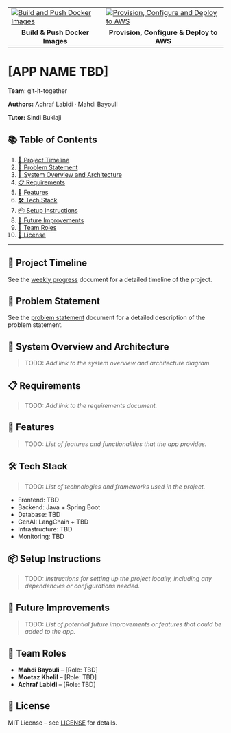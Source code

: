 <table>
  <tr>
    <td>
      <a href="https://github.com/AET-DevOps25/team-git-it-together/actions/workflows/docker-build-push.yml">
        <img src="https://github.com/AET-DevOps25/team-git-it-together/actions/workflows/docker-build-push.yml/badge.svg" alt="Build and Push Docker Images"/>
      </a>
    </td>
    <td>
      <a href="https://github.com/AET-DevOps25/team-git-it-together/actions/workflows/provision_and_configure.yml">
        <img src="https://github.com/AET-DevOps25/team-git-it-together/actions/workflows/provision_and_configure.yml/badge.svg" alt="Provision, Configure and Deploy to AWS"/>
      </a>
    </td>
  </tr>
  <tr>
    <td align="center"><b>Build & Push Docker Images</b></td>
    <td align="center"><b>Provision, Configure & Deploy to AWS</b></td>
  </tr>
</table>


# [APP NAME TBD]  

**Team**: git-it-together

**Authors:** Achraf Labidi · Mahdi Bayouli 

**Tutor:** Sindi Buklaji


## 📚 Table of Contents  
1. [📅 Project Timeline](#-project-timeline)
2. [📝 Problem Statement](#-problem-statement)
3. [🧩 System Overview and Architecture](#-system-overview-and-architecture)
4. [📋 Requirements](#-requirements)  
5. [🔧 Features](#-features)  
6. [🛠️ Tech Stack](#-tech-stack)  
8. [📦 Setup Instructions](#-setup-instructions)
9. [📌 Future Improvements](#-future-improvements)  
10. [👥 Team Roles](#-team-roles)  
11. [📄 License](#-license)  
 
---

## 📅 Project Timeline

See the [weekly progress](./docs/weekly-progress.md) document for a detailed timeline of the project.

## 📝 Problem Statement

See the [problem statement](./docs/problem-statement.md) document for a detailed description of the problem statement.

## 🧩 System Overview and Architecture

> TODO: _Add link to the system overview and architecture diagram._


## 📋 Requirements

>TODO: _Add link to the requirements document._


## 🔧 Features

> TODO: _List of features and functionalities that the app provides._ 


## 🛠️ Tech Stack

> TODO: _List of technologies and frameworks used in the project._

- Frontend: TBD
- Backend: Java + Spring Boot 
- Database: TBD  
- GenAI: LangChain + TBD
- Infrastructure: TBD
- Monitoring: TBD



## 📦 Setup Instructions  

> TODO: _Instructions for setting up the project locally, including any dependencies or configurations needed._


## 📌 Future Improvements

> TODO: _List of potential future improvements or features that could be added to the app._



## 👥 Team Roles

* **Mahdi Bayouli** – \[Role: TBD]
* **Moetaz Khelil** – \[Role: TBD]
* **Achraf Labidi** – \[Role: TBD]


## 📄 License

MIT License – see [LICENSE](./LICENSE) for details.